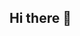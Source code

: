 ## Hi there 👋

<!--
**mcclallen/mcclallen** is a ✨ _special_ ✨ repository because its `README.md` (this file) appears on your GitHub profile.

Here are some ideas to get you started:

- I'm working on expanding my programing for work
- I'm working with a Raspbery Pi and learning Python
- I'm looking for ideas and projects working with my Raspbery Pi
- I'm always looking for help and tips with programing language
- I'm currently working in automation as an apprentice
- email me at mcclallen@hotmail.com
- I'm a ham radio operator and was first licensed in 1987. I hold an amateur extra class license
-->
